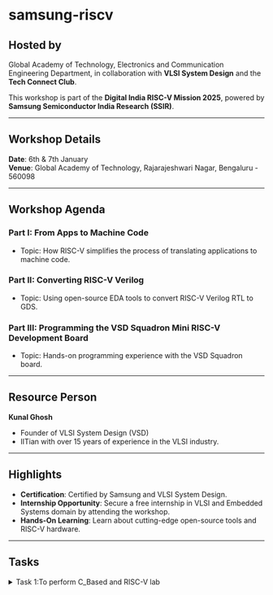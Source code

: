 # samsung-riscv
## Hosted by
Global Academy of Technology, Electronics and Communication Engineering Department, in collaboration with **VLSI System Design** and the **Tech Connect Club**.

This workshop is part of the **Digital India RISC-V Mission 2025**, powered by **Samsung Semiconductor India Research (SSIR)**.

---

## Workshop Details
**Date**: 6th & 7th January  
**Venue**: Global Academy of Technology, Rajarajeshwari Nagar, Bengaluru - 560098

---

## Workshop Agenda

### **Part I: From Apps to Machine Code**
- Topic: How RISC-V simplifies the process of translating applications to machine code.

### **Part II: Converting RISC-V Verilog**
- Topic: Using open-source EDA tools to convert RISC-V Verilog RTL to GDS.

### **Part III: Programming the VSD Squadron Mini RISC-V Development Board**
- Topic: Hands-on programming experience with the VSD Squadron board.

---

## Resource Person
**Kunal Ghosh**
- Founder of VLSI System Design (VSD)
- IITian with over 15 years of experience in the VLSI industry.

---

## Highlights
- **Certification**: Certified by Samsung and VLSI System Design.
- **Internship Opportunity**: Secure a free internship in VLSI and Embedded Systems domain by attending the workshop.
- **Hands-On Learning**: Learn about cutting-edge open-source tools and RISC-V hardware.

---
## Tasks
<details>
<summary> Task 1:To perform C_Based and RISC-V lab   </summary>
<br> 

- To create a GitHub repository named "samsung-riscv" and watch the provided videos to understand the program flow.
  
-  Install the RISC-V toolchain using the VDI link mentioned in the shared PDF
   
- Refer to the C-based and RISC-V-based lab videos, replicate the steps on your machine, and capture snapshots of the process with the current date/time visible.
 
- simple c program
 ![c based lab](https://github.com/user-attachments/assets/05ff9317-f20d-498c-b46d-a5d2cb5bc973)

- disassembly code ![c_to_Riscv_simpleprg](https://github.com/user-attachments/assets/ea20198d-e420-4bde-b301-bdc1081e5f1f)
- ![riscv_based_1](https://github.com/user-attachments/assets/e8f536b0-9f15-4fba-adb5-e01c45f07332)
</details>


